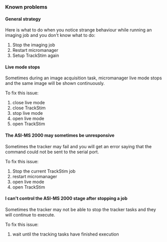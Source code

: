 ### Known problems

#### General strategy
Here is what to do when you notice strange behaviour while running an imaging job and you don't know what to do:
1. Stop the imaging job
2. Restart micromanager
3. Setup TrackStim again

#### Live mode stops
Sometimes during an image acquisition task, micromanager live mode stops and the same image will be shown continuously.  

To fix this issue:
1. close live mode
2. close TrackStim
3. stop live mode  
4. open live mode
5. open TrackStim

#### The ASI-MS 2000 may sometimes be unresponsive
Sometimes the tracker may fail and you will get an error saying that the command could not be sent to the serial port.

To fix this issue:
1. Stop the current TrackStim job
2. restart micromanager
3. open live mode
4. open TrackStim

#### I can't control the ASI-MS 2000 stage after stopping a job
Sometimes the tracker may not be able to stop the tracker tasks and they will continue to execute.

To fix this issue:
1. wait until the tracking tasks have finished execution
